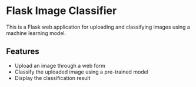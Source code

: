 # Flask Image Classifier

This is a Flask web application for uploading and classifying images using a machine learning model.

## Features

- Upload an image through a web form
- Classify the uploaded image using a pre-trained model
- Display the classification result
